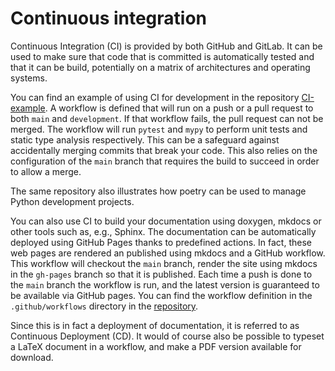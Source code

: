 # Continuous integration

Continuous Integration (CI) is provided by both GitHub and GitLab.  It can be
used to make sure that code that is committed is automatically tested and that
it can be build, potentially on a matrix of architectures and operating systems.

You can find an example of using CI for development in the repository
[CI-example](https://github.com/gjbex/CI-example).  A workflow is defined that
will run on a push or a pull request to both `main` and `development`. If that
workflow fails, the pull request can not be merged.  The workflow will run
`pytest` and `mypy` to perform unit tests and static type analysis respectively.
This can be a safeguard against accidentally merging commits that break your
code.  This also relies on the configuration of the `main` branch that requires
the build to succeed in order to allow a merge.

The same repository also illustrates how poetry can be used to manage Python
development projects.

You can also use CI to build your documentation using doxygen, mkdocs or other
tools such as, e.g., Sphinx.  The documentation can be automatically deployed
using GitHub Pages thanks to predefined actions.  In fact, these web pages are
rendered an published using mkdocs and a GitHub workflow.  This workflow will
checkout the `main` branch, render the site using mkdocs in the `gh-pages`
branch so that it is published.  Each time a push is done to the `main` branch
the workflow is run, and the latest version is guaranteed to be available via
GitHub pages.  You can find the workflow definition in the `.github/workflows`
directory in the [repository]().

Since this is in fact a deployment of documentation, it is referred to as
Continuous Deployment (CD).  It would of course also be possible to typeset a
LaTeX document in a workflow, and make a PDF version available for download.
